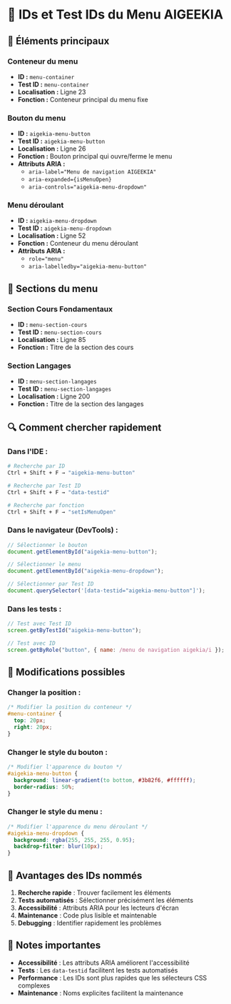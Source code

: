 # 🎯 IDs et Test IDs du Menu AIGEEKIA

## 📍 Éléments principaux

### **Conteneur du menu**

- **ID :** `menu-container`
- **Test ID :** `menu-container`
- **Localisation :** Ligne 23
- **Fonction :** Conteneur principal du menu fixe

### **Bouton du menu**

- **ID :** `aigekia-menu-button`
- **Test ID :** `aigekia-menu-button`
- **Localisation :** Ligne 26
- **Fonction :** Bouton principal qui ouvre/ferme le menu
- **Attributs ARIA :**
  - `aria-label="Menu de navigation AIGEEKIA"`
  - `aria-expanded={isMenuOpen}`
  - `aria-controls="aigekia-menu-dropdown"`

### **Menu déroulant**

- **ID :** `aigekia-menu-dropdown`
- **Test ID :** `aigekia-menu-dropdown`
- **Localisation :** Ligne 52
- **Fonction :** Conteneur du menu déroulant
- **Attributs ARIA :**
  - `role="menu"`
  - `aria-labelledby="aigekia-menu-button"`

## 📂 Sections du menu

### **Section Cours Fondamentaux**

- **ID :** `menu-section-cours`
- **Test ID :** `menu-section-cours`
- **Localisation :** Ligne 85
- **Fonction :** Titre de la section des cours

### **Section Langages**

- **ID :** `menu-section-langages`
- **Test ID :** `menu-section-langages`
- **Localisation :** Ligne 200
- **Fonction :** Titre de la section des langages

## 🔍 Comment chercher rapidement

### **Dans l'IDE :**

```bash
# Recherche par ID
Ctrl + Shift + F → "aigekia-menu-button"

# Recherche par Test ID
Ctrl + Shift + F → "data-testid"

# Recherche par fonction
Ctrl + Shift + F → "setIsMenuOpen"
```

### **Dans le navigateur (DevTools) :**

```javascript
// Sélectionner le bouton
document.getElementById("aigekia-menu-button");

// Sélectionner le menu
document.getElementById("aigekia-menu-dropdown");

// Sélectionner par Test ID
document.querySelector('[data-testid="aigekia-menu-button"]');
```

### **Dans les tests :**

```javascript
// Test avec Test ID
screen.getByTestId("aigekia-menu-button");

// Test avec ID
screen.getByRole("button", { name: /menu de navigation aigekia/i });
```

## 🎨 Modifications possibles

### **Changer la position :**

```css
/* Modifier la position du conteneur */
#menu-container {
  top: 20px;
  right: 20px;
}
```

### **Changer le style du bouton :**

```css
/* Modifier l'apparence du bouton */
#aigekia-menu-button {
  background: linear-gradient(to bottom, #3b82f6, #ffffff);
  border-radius: 50%;
}
```

### **Changer le style du menu :**

```css
/* Modifier l'apparence du menu déroulant */
#aigekia-menu-dropdown {
  background: rgba(255, 255, 255, 0.95);
  backdrop-filter: blur(10px);
}
```

## 🚀 Avantages des IDs nommés

1. **Recherche rapide** : Trouver facilement les éléments
2. **Tests automatisés** : Sélectionner précisément les éléments
3. **Accessibilité** : Attributs ARIA pour les lecteurs d'écran
4. **Maintenance** : Code plus lisible et maintenable
5. **Debugging** : Identifier rapidement les problèmes

## 📝 Notes importantes

- **Accessibilité** : Les attributs ARIA améliorent l'accessibilité
- **Tests** : Les `data-testid` facilitent les tests automatisés
- **Performance** : Les IDs sont plus rapides que les sélecteurs CSS complexes
- **Maintenance** : Noms explicites facilitent la maintenance
